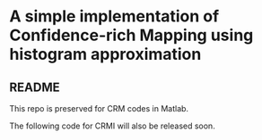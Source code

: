 # A simple implementation of Confidence-rich Mapping using histogram approximation

## README

This repo is preserved for CRM codes in Matlab.

The following code for CRMI will also be released soon.

